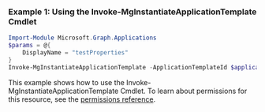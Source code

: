 ### Example 1: Using the Invoke-MgInstantiateApplicationTemplate Cmdlet
```powershell
Import-Module Microsoft.Graph.Applications
$params = @{
	DisplayName = "testProperties"
}
Invoke-MgInstantiateApplicationTemplate -ApplicationTemplateId $applicationTemplateId -BodyParameter $params
```
This example shows how to use the Invoke-MgInstantiateApplicationTemplate Cmdlet.
To learn about permissions for this resource, see the [permissions reference](/graph/permissions-reference).
